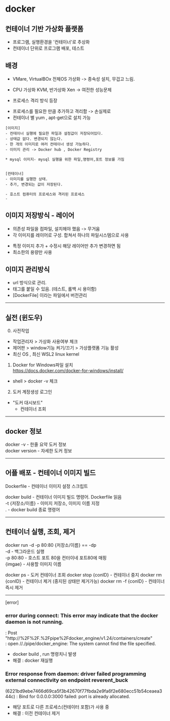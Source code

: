 # docker

## 컨테이너 기반 가상화 플랫폼

- 프로그램, 실행환경을 '컨테이너'로 추상화  
- 컨테이너 단위로 프로그램 배포, 테스트  

## 배경 
* VMare, VirtualBOx  전체OS 가상화 -> 종속성 설치, 무겁고 느림.  
* CPU 가상화 KVM, 반가상화 Xen    ->  여전한 성능문제  
 
* 프로세스 격리 방식 등장  
- 프로세스를 필요한 만큼 추가하고 격리함 -> 손실제로  
- 컨테이너 별 yum , apt-get으로 설치 가능  

```````````````````````````````````````````````````````````````````````
[이미지]  
- 컨테이너 실행에 필요한 파일과 설정값이 저장되어있다.  
- 상태값 없다. 변경되지 않는다.  
- 한 개의 이미지로 여러 컨테이너 생성 가능하다.  
- 이미지 관리 -> Docker hub , Docker Registry  

* mysql 이미지- mysql 실행을 위한 파일,명령어,포트 정보를 가짐  


[컨테이너]  
- 이미지를 실행한 상태.  
- 추가, 변경되는 값이 저장된다.  

- 호스트 컴퓨터의 프로세스와 격리된 프로세스  
-
```````````````````````````````````````````````````````````````````````

## 이미지 저장방식 - 레이어  

* 의존성 파일을 컴파일, 설치헤야 했음 -> 무거움  
* 각 이미지를 레이어로 구성. 합쳐서 하나의 파일시스템으로 사용  
- 특정 이미지 추가 + 수정시 해당 레이어만 추가 변경하면 됨   
- 최소한의 용량만 사용  

## 이미지 관리방식  
- url 방식으로 관리.   
- 태그를 붙일 수 있음. (테스트, 롤백 시 용이함)  
- [DockerFile] 이라는 파일에서 버전관리  

---
## 실전 (윈도우)  

0) 사전작업  
- 작업관리자 >  가상화 사용여부 체크  
- 제어판 > window기능 켜기/끄기 > 가상플랫폼 기능 활성  
- 최신 OS , 최신 WSL2 linux kernel  

1) Docker for Windows파일 설치  
https://docs.docker.com/docker-for-windows/install/  

- shell > docker -v 체크  
 
2) 도커 계정생성 로그인  

- "도커 대시보드"  
  - 컨테이너 조회  

---
## docker 정보

docker -v           - 한줄 요약 도커 정보  
docker version      - 자세한 도커 정보

---
## 어플 배포 - 컨테이너 이미지 빌드  

Dockerfile 	        - 컨테이너 이미지 설정 스크립트  

docker build 	      - 컨테이너 이미지 빌드 명령어. Dockerfile 읽음  
  -t {저장소/이름}	- 이미지 저장소, 이미지 이름 지정  
.	  	              - docker build 종료 명령어  

--- 
## 컨테이너 실행, 조회, 제거 

docker run -d -p 80:80 {저장소/이름}   == -dp   
-d 	      - 백그라운드 실행  
-p 80:80	- 호스트 포트 80을 컨터이네 포트80에 매핑  
{imgae}	  - 사용할 이미지 이름  

docker ps             - 도커 컨테이너 조회
docker stop {conID}   - 컨테이너 중지
docker rm {conID}     - 컨테이너 제거 (중지된 상태만 제거가능)
docker rm -f {conID}  - 컨테이너 즉시 제거  
  
  
  
  
  
  
  
  
  
  
---
[error]  

### error during connect: This error may indicate that the docker daemon is not running.  
: Post "http://%2F%2F.%2Fpipe%2Fdocker_engine/v1.24/containers/create"  
: open //./pipe/docker_engine: The system cannot find the file specified.  
  
- docker build , run 명령치니 발생
- 해결 : docker 재실행

### Error response from daemon: driver failed programming external connectivity on endpoint reverent_buck  
(6221bd9ebe7466d69ca5f3b42670f77fbda2e9fa6f2e680ecc51b54ceaea344c)
: Bind for 0.0.0.0:3000 failed: port is already allocated.

- 해당 포트로 다른 프로세스(컨테이터 포함)가 사용 중
- 해결 : 이전 컨테이너 제거

